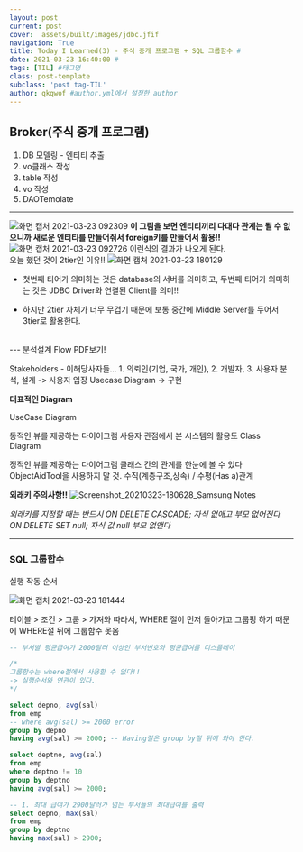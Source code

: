 ```yaml
---
layout: post
current: post
cover:  assets/built/images/jdbc.jfif
navigation: True
title: Today I Learned(3) - 주식 중개 프로그램 + SQL 그룹함수 #
date: 2021-03-23 16:40:00 #
tags: [TIL] #태그명
class: post-template
subclass: 'post tag-TIL'
author: qkqwof #author.yml에서 설정한 author
---
```

## Broker(주식 중개 프로그램)

1. DB 모델링 - 엔티티 추출
2. vo클래스 작성
3. table 작성
4. vo 작성
5. DAOTemolate
---
![화면 캡처 2021-03-23 092309](https://user-images.githubusercontent.com/76687078/112119960-2e9f9b80-8c01-11eb-9937-6faeb0683ea6.png)
**이 그림을 보면 엔티티끼리 다대다 관계는 될 수 없으니까 새로운 엔티티를 만들어줘서 foreign키를 만들어서 활용!!**
</br>
![화면 캡처 2021-03-23 092726](https://user-images.githubusercontent.com/76687078/112120392-850cda00-8c01-11eb-9f7c-264c6f35ca1d.png)
이런식의 결과가 나오게 된다.
</br>
오늘 했던 것이 2tier인 이유!!
![화면 캡처 2021-03-23 180129](https://user-images.githubusercontent.com/76687078/112120697-dfa63600-8c01-11eb-89ad-3424004f461d.png)
- 첫번째 티어가 의미하는 것은 database의 서버를 의미하고, 두번째 티어가 의미하는 것은 JDBC Driver와 연결된 Client를 의미!!

- 하지만 2tier 자체가 너무 무겁기 때문에 보통 중간에 Middle Server를 두어서 3tier로 활용한다.
</br>
---
분석설계 Flow PDF보기!

Stakeholders - 이해당사자들... 1. 의뢰인(기업, 국가, 개인), 2. 개발자, 3. 사용자 분석, 설계 -> 사용자 입장 Usecase Diagram -> 구현

**대표적인 Diagram**

UseCase Diagram

동적인 뷰를 제공하는 다이어그램
사용자 관점에서 본 시스템의 활용도
Class Diagram

정적인 뷰를 제공하는 다이어그램
클래스 간의 관계를 한눈에 볼 수 있다
ObjectAidTool을 사용하지 말 것.
수직(계층구조,상속) / 수평(Has a)관계

**외래키 주의사항!!**
![Screenshot_20210323-180628_Samsung Notes](https://user-images.githubusercontent.com/76687078/112122053-395b3000-8c03-11eb-8fbf-1d9cb9720394.jpg)

*외래키를 지정할 때는 반드시
ON DELETE CASCADE; 자식 없애고 부모 없어진다
ON DELETE SET null; 자식 값 null 부모 없앤다*

---
### SQL 그룹합수

실행 작동 순서 

![화면 캡처 2021-03-23 181444](https://user-images.githubusercontent.com/76687078/112122535-b9819580-8c03-11eb-9a6a-ba7fb30da375.png)

 테이블 > 조건 > 그룹 > 가져와 따라서, WHERE 절이 먼저 돌아가고 그룹핑 하기 때문에 WHERE절 뒤에 그룹함수 못옴

``` SQL
-- 부서별 평균급여가 2000달러 이상인 부서번호와 평균급여를 디스플레이

/*
그룹함수는 where절에서 사용할 수 없다!!
-> 실행순서와 연관이 있다.
*/

select depno, avg(sal)
from emp
-- where avg(sal) >= 2000 error
group by depno
having avg(sal) >= 2000; -- Having절은 group by절 뒤에 와야 한다.

select deptno, avg(sal)
from emp
where deptno != 10
group by deptno
having avg(sal) >= 2000;

-- 1. 최대 급여가 2900달러가 넘는 부서들의 최대급여를 출력
select depno, max(sal)
from emp
group by deptno
having max(sal) > 2900;
```